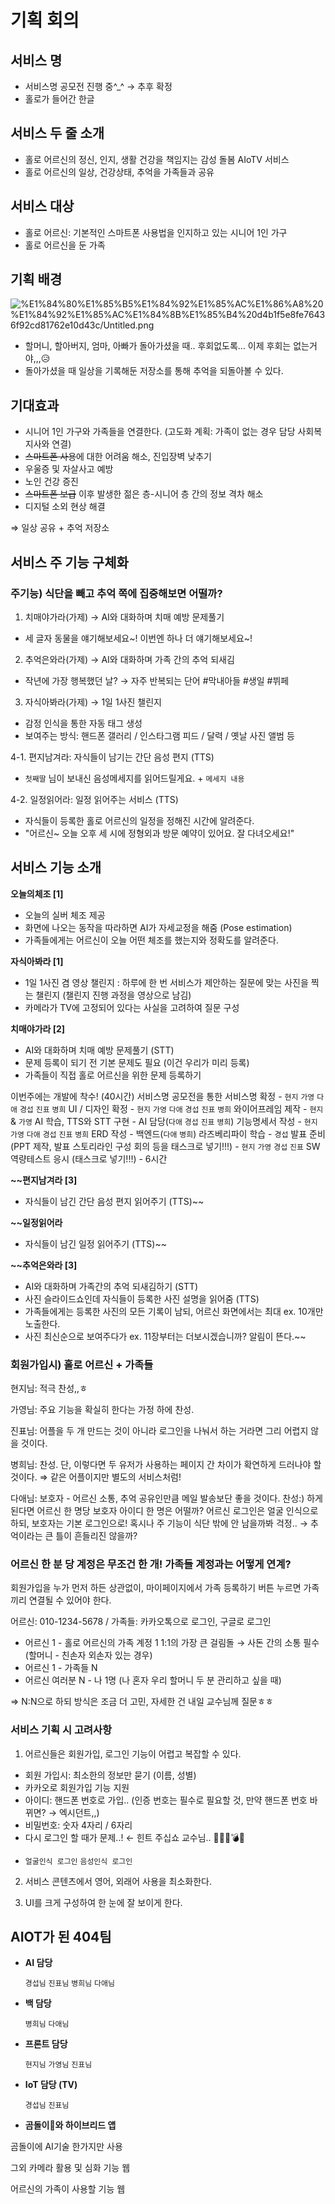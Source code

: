 # 기획 회의

## 서비스 명

- 서비스명 공모전 진행 중^_^ → 추후 확정
- 홀로가 들어간 한글

## 서비스 두 줄 소개

- 홀로 어르신의 정신, 인지, 생활 건강을 책임지는 감성 돌봄 AIoTV 서비스
- 홀로 어르신의 일상, 건강상태, 추억을 가족들과 공유

## 서비스 대상

- 홀로 어르신: 기본적인 스마트폰 사용법을 인지하고 있는 시니어 1인 가구
- 홀로 어르신을 둔 가족

## 기획 배경

![%E1%84%80%E1%85%B5%E1%84%92%E1%85%AC%E1%86%A8%20%E1%84%92%E1%85%AC%E1%84%8B%E1%85%B4%20d4b1f5e8fe76436f92cd81762e10d43c/Untitled.png](./images/Untitled.png)

- 할머니, 할아버지, 엄마, 아빠가 돌아가셨을 때.. 후회없도록...
이제 후회는 없는거야,,,😥
- 돌아가셨을 때 일상을 기록해둔 저장소를 통해 추억을 되돌아볼 수 있다.

## 기대효과

- 시니어 1인 가구와 가족들을 연결한다.
(고도화 계획: 가족이 없는 경우 담당 사회복지사와 연결)
- ~~스마트폰 사용~~에 대한 어려움 해소, 진입장벽 낮추기
- 우울증 및 자살사고 예방
- 노인 건강 증진
- ~~스마트폰 보급~~ 이후 발생한 젊은 층-시니어 층 간의 정보 격차 해소
- 디지털 소외 현상 해결

⇒ 일상 공유 + 추억 저장소

## 서비스 주 기능 구체화

### 주기능) 식단을 빼고 추억 쪽에 집중해보면 어떨까?

1. 치매야가라(가제) → AI와 대화하며 치매 예방 문제풀기
- 세 글자 동물을 얘기해보세요~! 이번엔 하나 더 얘기해보세요~!

 2. 추억은와라(가제) → AI와 대화하며 가족 간의 추억 되새김

- 작년에 가장 행복했던 날? → 자주 반복되는 단어 #막내아들 #생일 #뷔페

 3. 자식아봐라(가제) → 1일 1사진 챌린지

- 감정 인식을 통한 자동 태그 생성
- 보여주는 방식: 핸드폰 갤러리 / 인스타그램 피드 / 달력 / 옛날 사진 앨범 등

 4-1. 편지남겨라: 자식들이 남기는 간단 음성 편지 (TTS)

- `첫째딸` 님이 보내신 음성메세지를 읽어드릴게요. + `메세지 내용`

 4-2. 일정읽어라: 일정 읽어주는 서비스 (TTS)

- 자식들이 등록한 홀로 어르신의 일정을 정해진 시간에 알려준다.
- "어르신~ 오늘 오후 세 시에 정형외과 방문 예약이 있어요. 잘 다녀오세요!"

## 서비스 기능 소개

**오늘의체조 [1]**
- 오늘의 실버 체조 제공
- 화면에 나오는 동작을 따라하면 AI가 자세교정을 해줌 (Pose estimation)
- 가족들에게는 어르신이 오늘 어떤 체조를 했는지와 정확도를 알려준다.

**자식아봐라 [1]**
- 1일 1사진 겸 영상 챌린지 : 하루에 한 번 서비스가 제안하는 질문에 맞는 사진을 찍는 챌린지 (챌린지 진행 과정을 영상으로 남김)
- 카메라가 TV에 고정되어 있다는 사실을 고려하여 질문 구성

**치매야가라 [2]**
- AI와 대화하며 치매 예방 문제풀기 (STT)
- 문제 등록이 되기 전 기본 문제도 필요 (이건 우리가 미리 등록)
- 가족들이 직접 홀로 어르신을 위한 문제 등록하기

이번주에는 개발에 착수! (40시간)
서비스명 공모전을 통한 서비스명 확정 - `현지` `가영` `다애` `경섭` `진표` `병희`
UI / 디자인 확정 - `현지` `가영` `다애` `경섭` `진표` `병희`
와이어프레임 제작 - `현지` & `가영`
AI 학습, TTS와 STT 구현 - AI 담당(`다애` `경섭` `진표` `병희`)
기능명세서 작성 - `현지` `가영` `다애` `경섭` `진표` `병희`
ERD 작성 - 백엔드(`다애` `병희`)
라즈베리파이 학습 - `경섭`
발표 준비 (PPT 제작, 발표 스토리라인 구성 회의 등을 태스크로 넣기!!!) - `현지` `가영` `경섭` `진표`
SW 역량테스트 응시 (태스크로 넣기!!!) - 6시간

**~~편지남겨라 [3]**
- 자식들이 남긴 간단 음성 편지 읽어주기 (TTS)~~

**~~일정읽어라**
- 자식들이 남긴 일정 읽어주기 (TTS)~~

**~~추억은와라 [3]**
- AI와 대화하며 가족간의 추억 되새김하기 (STT)
- 사진 슬라이드쇼인데 자식들이 등록한 사진 설명을 읽어줌 (TTS)
- 가족들에게는 등록한 사진의 모든 기록이 남되, 어르신 화면에서는 최대 ex. 10개만 노출한다.
- 사진 최신순으로 보여주다가 ex. 11장부터는 더보시겠습니까? 알림이 뜬다.~~

### 회원가입시) 홀로 어르신 + 가족들

현지님: 적극 찬성,,ㅎ

가영님: 주요 기능을 확실히 한다는 가정 하에 찬성.

진표님: 어플을 두 개 만드는 것이 아니라 로그인을 나눠서 하는 거라면 그리 어렵지 않을 것이다.

병희님: 찬성. 단, 이렇다면 두 유저가 사용하는 페이지 간 차이가 확연하게 드러나야 할 것이다.
⇒ 같은 어플이지만 별도의 서비스처럼!

다애님: 보호자 - 어르신 소통, 추억 공유인만큼 메일 발송보단 좋을 것이다. 찬성:)
하게 된다면 어르신 한 명당 보호자 아이디 한 명은 어떨까?
어르신 로그인은 얼굴 인식으로 하되, 보호자는 기본 로그인으로!
혹시나 주 기능이 식단 밖에 안 남을까봐 걱정.. → 추억이라는 큰 틀이 흔들리진 않을까?

### 어르신 한 분 당 계정은 무조건 한 개! 가족들 계정과는 어떻게 연계?

회원가입을 누가 먼저 하든 상관없이, 마이페이지에서 가족 등록하기 버튼 누르면 가족끼리 연결될 수 있어야 한다.

어르신: 010-1234-5678 / 가족들: 카카오톡으로 로그인, 구글로 로그인

- 어르신 1 - 홀로 어르신의 가족 계정 1
1:1의 가장 큰 걸림돌 → 사돈 간의 소통 필수 (할머니 - 친손자 외손자 있는 경우)
- 어르신 1 - 가족들 N
- 어르신 여러분 N - 나 1명 (나 혼자 우리 할머니 두 분 관리하고 싶을 때)

⇒ N:N으로 하되 방식은 조금 더 고민, 자세한 건 내일 교수님께 질문ㅎㅎ

### 서비스 기획 시 고려사항

1. 어르신들은 회원가입, 로그인 기능이 어렵고 복잡할 수 있다.
- 회원 가입시: 최소한의 정보만 묻기 (이름, 성별)
- 카카오로 회원가입 기능 지원
- 아이디: 핸드폰 번호로 가입.. (인증 번호는 필수로 필요할 것, 만약 핸드폰 번호 바뀌면? → 엑시던트,,)
- 비밀번호: 숫자 4자리 / 6자리
- 다시 로그인 할 때가 문제..! ← 힌트 주십쇼 교수님.. 🎈🎈🎃💣🍕
+ `얼굴인식 로그인` `음성인식 로그인`

2. 서비스 콘텐츠에서 영어, 외래어 사용을 최소화한다.

3. UI를 크게 구성하여 한 눈에 잘 보이게 한다.

## AIOT가 된 404팀

- **AI 담당**

    `경섭님` `진표님` `병희님` `다애님`

- **백 담당**

    `병희님` `다애님`

- **프론트 담당**

    `현지님` `가영님` `진표님`

- **IoT 담당 (TV)**

    `경섭님` `진표님`

- **곰돌이🐻와 하이브리드 앱**

곰돌이에 AI기술 한가지만 사용

그외 카메라 활용 및 심화 기능 웹

어르신의 가족이 사용할 기능 웹